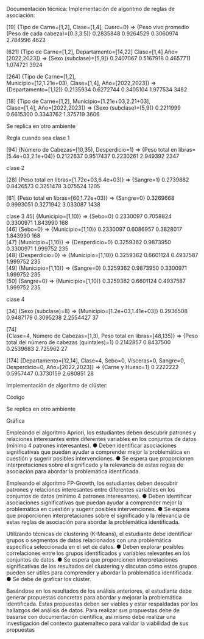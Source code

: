 Documentación técnica:
Implementación de algoritmo de reglas de asociación:

[19]  {Tipo de Carne=[1,2], Clase=[1,4], Cuero=0}      => {Peso vivo promedio (Peso de cada cabeza)=[0.3,3.5)} 
                                                                                0.2835848  0.9264529 0.3060974 2.784996  4623

[621] {Tipo de Carne=[1,2],
       Departamento=[14,22]
       Clase=[1,4]
       Año=[2022,2023]}  => {Sexo (subclase)=[5,9]}                             0.2407067  0.5167918 0.4657711 1.074721  3924


[264] {Tipo de Carne=[1,2],  
       Municipio=[12,1.21e+03),
       Clase=[1,4],
       Año=[2022,2023]} => {Departamento=[1,12)}                                0.2135934  0.6272744 0.3405104 1.977534  3482

[18] {Tipo de Carne=[1,2],
      Municipio=[1.21e+03,2.21+03],                                                                                                        
      Clase=[1,4],
      Año=[2022,2023]}  => {Sexo (subclase)=[5,9]}                              0.2211999  0.6615300 0.3343762 1.375719  3606

Se replica en otro ambiente

Regla cuando sea clase 1 

[94]  {Número de Cabezas=[10,35), Desperdicio=1}                          => {Peso total en libras=[5.4e+03,2.1e+04)}               0.2122637 0.9517437  0.2230261 2.949392  2347


clase 2 

[28]  {Peso total en libras=[1.72e+03,6.4e+03)}             => {Sangre=1}                                       0.2739882 0.8426573  0.3251478 3.075524 1205 

[61]  {Peso total en libras=[60,1.72e+03)}                  => {Sangre=0}                                       0.3269668 0.9993051  0.3271942 3.033087 1438 

clase 3
45]  {Municipio=[1,10)}                                    => {Sebo=0}                                         0.2330097 0.7058824  0.3300971 1.843990 168  
[46]  {Sebo=0}                                              => {Municipio=[1,10)}                               0.2330097 0.6086957  0.3828017 1.843990 168  
[47]  {Municipio=[1,10)}                                    => {Desperdicio=0}                                  0.3259362 0.9873950  0.3300971 1.999752 235  
[48]  {Desperdicio=0}                                       => {Municipio=[1,10)}                               0.3259362 0.6601124  0.4937587 1.999752 235  
[49]  {Municipio=[1,10)}                                    => {Sangre=0}                                       0.3259362 0.9873950  0.3300971 1.999752 235  
[50]  {Sangre=0}                                            => {Municipio=[1,10)}                               0.3259362 0.6601124  0.4937587 1.999752 235  



clase 4 

[34]  {Sexo (subclase)=8} => {Municipio=[1.2e+03,1.41e+03]}                        0.2936508 0.9487179  0.3095238 2.2554427  37  

[74]              
       {Clase=4,                                                                                                                           Número de Cabezas=[1,3),
       Peso total en libras=[48,135)}  => {Peso total del número de cabezas (quintales)=1} 0.2142857  0.8437500 0.2539683 2.725962    27

[174] {Departamento=[12,14],
       Clase=4,                                                                                                                            Sebo=0,                                                                                                                             Vísceras=0,                                                                                                                         Sangre=0,                                                                                                                           Desperdicio=0,                                                                                                                      Año=[2022,2023]} => {Carne y Hueso=1}                                0.2222222  0.5957447 0.3730159 2.680851    28

Implementación de algoritmo de clúster:

Código

Se replica en otro ambiente

Gráfica


 Empleando el algoritmo Apriori, los estudiantes deben descubrir patrones y
relaciones interesantes entre diferentes variables en los conjuntos de datos
(mínimo 4 patrones interesantes).
● Deben identificar asociaciones significativas que puedan ayudar a
comprender mejor la problemática en cuestión y sugerir posibles
intervenciones.
● Se espera que proporcionen interpretaciones sobre el significado y la
relevancia de estas reglas de asociación para abordar la problemática
identificada.





Empleando el algoritmo FP-Growth, los estudiantes deben descubrir
patrones y relaciones interesantes entre diferentes variables en los conjuntos
de datos (mínimo 4 patrones interesantes).
● Deben identificar asociaciones significativas que puedan ayudar a
comprender mejor la problemática en cuestión y sugerir posibles
intervenciones.
● Se espera que proporcionen interpretaciones sobre el significado y la
relevancia de estas reglas de asociación para abordar la problemática
identificada.



Utilizando técnicas de clustering (K-Means), el estudiante debe identificar
grupos o segmentos de datos relacionados con una problemática específica
seleccionada en el set de datos.
● Deben explorar posibles correlaciones entre los grupos identificados y
variables relevantes en los conjuntos de datos.
● Se espera que proporcionen interpretaciones significativas de los resultados
del clustering y discutan cómo estos grupos pueden ser útiles para
comprender y abordar la problemática identificada.
● Se debe de graficar los clúster.




Basándose en los resultados de los análisis anteriores, el estudiante debe generar
propuestas concretas para abordar y mejorar la problemática identificada. Estas
propuestas deben ser viables y estar respaldadas por los hallazgos del análisis de
datos. Para realizar sus propuestas debe de basarse con documentación científica,
así mismo debe realizar una investigación del contexto guatemalteco para validar la
viabilidad de sus propuestas